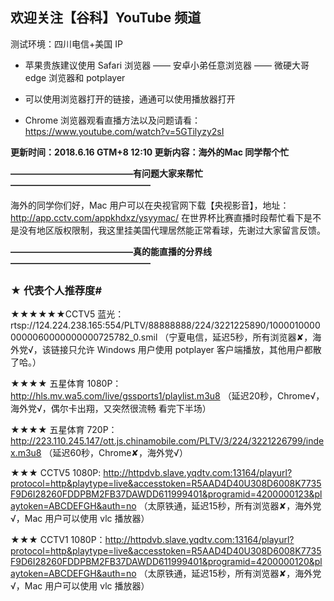 ## 欢迎关注【谷科】YouTube 频道
测试环境：四川电信+美国 IP

* 苹果贵族建议使用 Safari 浏览器 —— 安卓小弟任意浏览器 —— 微硬大哥 edge 浏览器和 potplayer

* 可以使用浏览器打开的链接，通通可以使用播放器打开

* Chrome 浏览器观看直播方法以及问题请看：https://www.youtube.com/watch?v=5GTilyzy2sI

****更新时间：2018.6.16  GTM+8  12:10   更新内容：海外的Mac 同学帮个忙****


****——————————————有问题大家来帮忙————————————————****

海外的同学你们好，Mac 用户可以在央视官网下载【央视影音】，地址：http://app.cctv.com/appkhdxz/ysyymac/ 在世界杯比赛直播时段帮忙看下是不是没有地区版权限制，我这里挂美国代理居然能正常看球，先谢过大家留言反馈。

****——————————————真的能直播的分界线————————————————****

### ★ 代表个人推荐度#

★★★★★★CCTV5 蓝光：rtsp://124.224.238.165:554/PLTV/88888888/224/3221225890/10000100000000060000000000725782_0.smil （宁夏电信，延迟5秒，所有浏览器✘，海外党√，该链接只允许 Windows 用户使用 potplayer 客户端播放，其他用户都散了哈。）

★★★★ 五星体育 1080P：http://hls.mv.wa5.com/live/gssports1/playlist.m3u8 （延迟20秒，Chrome√，海外党√，偶尔卡出翔，又突然很流畅 看完下半场）

★★★★ 五星体育 720P：http://223.110.245.147/ott.js.chinamobile.com/PLTV/3/224/3221226799/index.m3u8 （延迟60秒，Chrome✘，海外党√）

★★★ CCTV5 1080P: http://httpdvb.slave.yqdtv.com:13164/playurl?protocol=http&playtype=live&accesstoken=R5AAD4D40U308D6008K7735F9D6I28260FDDPBM2FB37DAWDD611999401&programid=4200000123&playtoken=ABCDEFGH&auth=no （太原铁通，延迟15秒，所有浏览器✘，海外党√，Mac 用户可以使用 vlc 播放器）

★★★ CCTV1 1080P：http://httpdvb.slave.yqdtv.com:13164/playurl?protocol=http&playtype=live&accesstoken=R5AAD4D40U308D6008K7735F9D6I28260FDDPBM2FB37DAWDD611999401&programid=4200000120&playtoken=ABCDEFGH&auth=no （太原铁通，延迟15秒，所有浏览器✘，海外党√，Mac 用户可以使用 vlc 播放器）




